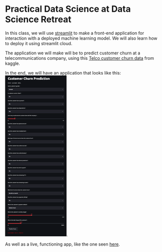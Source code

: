 # Practical Data Science at Data Science Retreat 
In this class, we will use [streamlit](https://docs.streamlit.io/) to make a front-end application for interaction with a deployed machine learning model. We will also learn how to deploy it using streamlit cloud.

The application we will make will be to predict customer churn at a telecommunications company, using this [Telco customer churn data](https://www.kaggle.com/code/mechatronixs/telco-churn-prediction-feature-engineering-eda/data) from kaggle.

In the end, we will have an application that looks like this: 
<img src="./images/app_screenshot_5.png" width="200"/>.

As well as a live, functioning app, like the one seen [here](https://rachelkberryman-churn-predictor-prediction-streamlit-app-coqysw.streamlitapp.com/).
